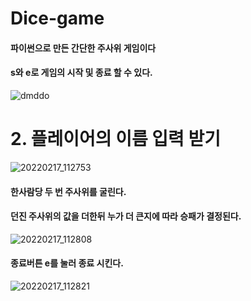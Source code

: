 # Dice-game

#### 파이썬으로 만든 간단한 주사위 게임이다 
#### s와 e로 게임의 시작 및 종료 할 수 있다.

![dmddo](https://user-images.githubusercontent.com/93520535/154393431-4539bcac-55fb-4817-a031-4b620f4b9dee.png)

# 2. 플레이어의 이름 입력 받기

![20220217_112753](https://user-images.githubusercontent.com/93520535/154393493-172b3934-8d60-43c8-9307-6f13189c0bb7.png)

#### 한사람당 두 번 주사위를 굴린다.
#### 던진 주사위의 값을 더한뒤 누가 더 큰지에 따라 승패가 결정된다.

![20220217_112808](https://user-images.githubusercontent.com/93520535/154393510-06f66f0f-ed7a-4675-b9c3-8ffdbf429ef4.png)

#### 종료버튼 e를 눌러 종료 시킨다.

![20220217_112821](https://user-images.githubusercontent.com/93520535/154393537-ba1ef17c-9004-481d-9e19-588d5fa0a599.png)
